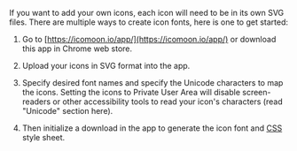 If you want to add your own icons, each icon will need to be in its own SVG files. There are multiple ways to create icon fonts, here is one to get started:

1. Go to [https://icomoon.io/app/](https://icomoon.io/app/) or download this app in Chrome web store.  

2. Upload your icons in SVG format into the app.

3. Specify desired font names and specify the Unicode characters to map the icons. Setting the icons to Private User Area will disable screen-readers or other accessibility tools to read your icon's characters (read "Unicode" section here).

4. Then initialize a download in the app to generate the icon font and [CSS](https://glossary.magento.com/css) style sheet.
